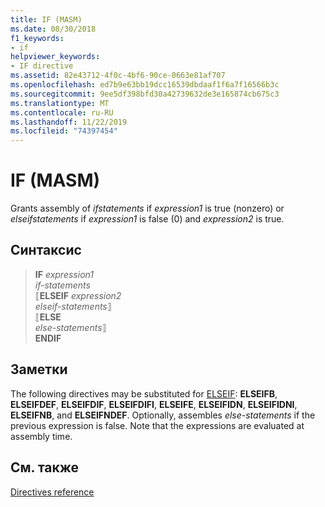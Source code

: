 ```yaml
---
title: IF (MASM)
ms.date: 08/30/2018
f1_keywords:
- if
helpviewer_keywords:
- IF directive
ms.assetid: 82e43712-4f0c-4bf6-90ce-0663e81af707
ms.openlocfilehash: ed7b9e63bb19dcc16539dbdaaf1f6a7f16566b3c
ms.sourcegitcommit: 9ee5df398bfd30a42739632de3e165874cb675c3
ms.translationtype: MT
ms.contentlocale: ru-RU
ms.lasthandoff: 11/22/2019
ms.locfileid: "74397454"
---
```

# <a name="if-masm"></a>IF (MASM)

Grants assembly of *ifstatements* if *expression1* is true (nonzero) or *elseifstatements* if *expression1* is false (0) and *expression2* is true.

## <a name="syntax"></a>Синтаксис

> **IF** *expression1*\
> *if-statements*\
> ⟦**ELSEIF** *expression2*\
> *elseif-statements*⟧\
> ⟦**ELSE**\
> *else-statements*⟧\
> **ENDIF**

## <a name="remarks"></a>Заметки

The following directives may be substituted for [ELSEIF](../../assembler/masm/elseif-masm.md): **ELSEIFB**, **ELSEIFDEF**, **ELSEIFDIF**, **ELSEIFDIFI**, **ELSEIFE**, **ELSEIFIDN**, **ELSEIFIDNI**, **ELSEIFNB**, and **ELSEIFNDEF**. Optionally, assembles *else-statements* if the previous expression is false. Note that the expressions are evaluated at assembly time.

## <a name="see-also"></a>См. также

[Directives reference](directives-reference.md)
